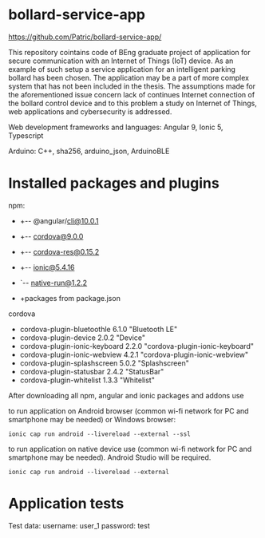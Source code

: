 # bollard-service-app

https://github.com/Patric/bollard-service-app/

This repository cointains code of BEng graduate project of application for secure communication with an Internet of Things (IoT) device. As an example of such setup a service application for an intelligent parking bollard has been chosen. The application may be a part of more complex system that has not been included in the thesis. The assumptions made for the aforementioned issue concern lack of continues Internet connection of the bollard control device and to this problem a study on Internet of Things, web applications and cybersecurity is addressed.



Web development frameworks and languages: Angular 9, Ionic 5, Typescript

Arduino: C++, sha256, arduino_json, ArduinoBLE



# Installed packages and plugins

npm:
+ +-- @angular/cli@10.0.1
+ +-- cordova@9.0.0
+ +-- cordova-res@0.15.2
+ +-- ionic@5.4.16
+ `-- native-run@1.2.2

+ +packages from package.json

cordova

+ cordova-plugin-bluetoothle 6.1.0 "Bluetooth LE"
+ cordova-plugin-device 2.0.2 "Device"
+ cordova-plugin-ionic-keyboard 2.2.0 "cordova-plugin-ionic-keyboard"
+ cordova-plugin-ionic-webview 4.2.1 "cordova-plugin-ionic-webview"
+ cordova-plugin-splashscreen 5.0.2 "Splashscreen"
+ cordova-plugin-statusbar 2.4.2 "StatusBar"
+ cordova-plugin-whitelist 1.3.3 "Whitelist"

After downloading all npm, angular and ionic packages and addons use


to run application on Android browser (common wi-fi network for PC and smartphone may be needed) or Windows browser:
```
ionic cap run android --livereload --external --ssl
```
to run application on native device use (common wi-fi network for PC and smartphone may be needed). Android Studio will be required.
```
ionic cap run android --livereload --external
```

# Application tests

Test data:
username: user_1 
password: test


